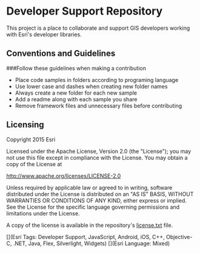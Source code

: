 Developer Support Repository
=========================

This project is a place to collaborate and support GIS developers working with Esri's developer libraries.

## Conventions and Guidelines

###Follow these guidelines when making a contribution

* Place code samples in folders according to programing language
* Use lower case and dashes when creating new folder names
* Always create a new folder for each new sample 
* Add a readme along with each sample you share
* Remove framework files and unnecessary files before contributing



## Licensing
Copyright 2015 Esri

Licensed under the Apache License, Version 2.0 (the "License");
you may not use this file except in compliance with the License.
You may obtain a copy of the License at

   http://www.apache.org/licenses/LICENSE-2.0

Unless required by applicable law or agreed to in writing, software
distributed under the License is distributed on an "AS IS" BASIS,
WITHOUT WARRANTIES OR CONDITIONS OF ANY KIND, either express or implied.
See the License for the specific language governing permissions and
limitations under the License.

A copy of the license is available in the repository's [license.txt](/license.txt) file.


[](Esri Tags: Developer Support, JavaScript, Android, iOS, C++, Objective-C, .NET, Java, Flex, Silverlight, Widgets)
[](Esri Language: Mixed)
